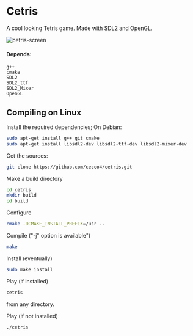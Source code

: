 # Cetris
A cool looking Tetris game.
Made with SDL2 and OpenGL.

![cetris-screen](https://cloud.githubusercontent.com/assets/11562617/7838328/90a18a94-048c-11e5-83d8-16f8ee7af7e9.png)

#### Depends: 
    g++
    cmake
    SDL2
    SDL2_ttf
    SDL2_Mixer
    OpenGL

## Compiling on Linux
Install the required dependencies; On Debian: <br>
```bash
sudo apt-get install g++ git cmake 
sudo apt-get install libsdl2-dev libsdl2-ttf-dev libsdl2-mixer-dev 
```
Get the sources:<br>
```bash
git clone https://github.com/cecco4/cetris.git
```
Make a build directory<br>
```bash
cd cetris
mkdir build
cd build
```
Configure<br>
```bash
cmake -DCMAKE_INSTALL_PREFIX=/usr .. 
```
Compile ("-j" option is available") <br>
```bash
make
```
Install (eventually)<br>
```bash
sudo make install
```
Play (if installed)<br>
```bash
cetris
```
from any directory.<br>

Play (if not installed)<br>
```bash
./cetris
```
